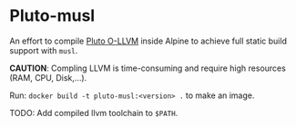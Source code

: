 # Pluto-musl

An effort to compile [Pluto O-LLVM](https://github.com/bluesadi/Pluto) inside Alpine to achieve full static build support with `musl`.

**CAUTION**: Compling LLVM is time-consuming and require high resources (RAM, CPU, Disk,...).

Run: `docker build -t pluto-musl:<version> .` to make an image.

TODO: Add compiled llvm toolchain to `$PATH`.

